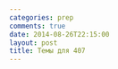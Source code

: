 ```yaml
---
categories: prep
comments: true
date: 2014-08-26T22:15:00
layout: post
title: Темы для 407
---
```


